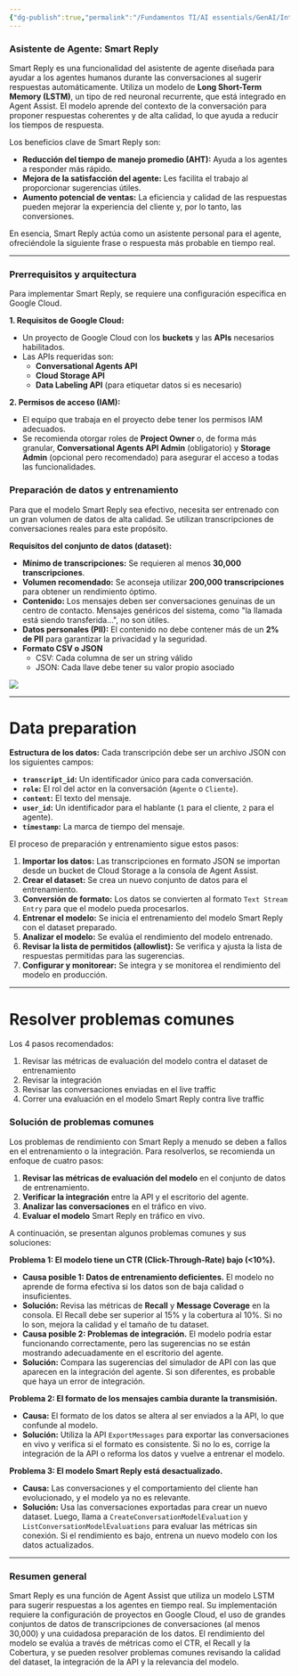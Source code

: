 ```yaml
---
{"dg-publish":true,"permalink":"/Fundamentos TI/AI essentials/GenAI/Introduction to Agent Assist and its GenAi Capabilities/05 Smart Reply/"}
---
```


### Asistente de Agente: Smart Reply

Smart Reply es una funcionalidad del asistente de agente diseñada para ayudar a los agentes humanos durante las conversaciones al sugerir respuestas automáticamente. Utiliza un modelo de **Long Short-Term Memory (LSTM)**, un tipo de red neuronal recurrente, que está integrado en Agent Assist. El modelo aprende del contexto de la conversación para proponer respuestas coherentes y de alta calidad, lo que ayuda a reducir los tiempos de respuesta.

Los beneficios clave de Smart Reply son:

- **Reducción del tiempo de manejo promedio (AHT):** Ayuda a los agentes a responder más rápido.
- **Mejora de la satisfacción del agente:** Les facilita el trabajo al proporcionar sugerencias útiles.
- **Aumento potencial de ventas:** La eficiencia y calidad de las respuestas pueden mejorar la experiencia del cliente y, por lo tanto, las conversiones.

En esencia, Smart Reply actúa como un asistente personal para el agente, ofreciéndole la siguiente frase o respuesta más probable en tiempo real.

---

### Prerrequisitos y arquitectura

Para implementar Smart Reply, se requiere una configuración específica en Google Cloud.

**1. Requisitos de Google Cloud:**
- Un proyecto de Google Cloud con los **buckets** y las **APIs** necesarios habilitados.
- Las APIs requeridas son:
    - **Conversational Agents API**
    - **Cloud Storage API**
    - **Data Labeling API** (para etiquetar datos si es necesario)

**2. Permisos de acceso (IAM):**

- El equipo que trabaja en el proyecto debe tener los permisos IAM adecuados.
- Se recomienda otorgar roles de **Project Owner** o, de forma más granular, **Conversational Agents API Admin** (obligatorio) y **Storage Admin** (opcional pero recomendado) para asegurar el acceso a todas las funcionalidades.

### Preparación de datos y entrenamiento

Para que el modelo Smart Reply sea efectivo, necesita ser entrenado con un gran volumen de datos de alta calidad. Se utilizan transcripciones de conversaciones reales para este propósito.

**Requisitos del conjunto de datos (dataset):**

- **Mínimo de transcripciones:** Se requieren al menos **30,000 transcripciones**.
- **Volumen recomendado:** Se aconseja utilizar **200,000 transcripciones** para obtener un rendimiento óptimo.
- **Contenido:** Los mensajes deben ser conversaciones genuinas de un centro de contacto. Mensajes genéricos del sistema, como "la llamada está siendo transferida...", no son útiles.
- **Datos personales (PII):** El contenido no debe contener más de un **2% de PII** para garantizar la privacidad y la seguridad.
- **Formato CSV o JSON**
	- CSV: Cada columna de ser un string válido
	- JSON: Cada llave debe tener su valor propio asociado

![](https://i.imgur.com/fo6J6GC.png)

---

# Data preparation

**Estructura de los datos:** Cada transcripción debe ser un archivo JSON con los siguientes campos:
- **`transcript_id`:** Un identificador único para cada conversación.
- **`role`:** El rol del actor en la conversación (`Agente` o `Cliente`).
- **`content`:** El texto del mensaje.
- **`user_id`:** Un identificador para el hablante (`1` para el cliente, `2` para el agente).
- **`timestamp`:** La marca de tiempo del mensaje.

El proceso de preparación y entrenamiento sigue estos pasos:

1. **Importar los datos:** Las transcripciones en formato JSON se importan desde un bucket de Cloud Storage a la consola de Agent Assist.
2. **Crear el dataset:** Se crea un nuevo conjunto de datos para el entrenamiento.
3. **Conversión de formato:** Los datos se convierten al formato `Text Stream Entry` para que el modelo pueda procesarlos.
4. **Entrenar el modelo:** Se inicia el entrenamiento del modelo Smart Reply con el dataset preparado.
5. **Analizar el modelo:** Se evalúa el rendimiento del modelo entrenado.
6. **Revisar la lista de permitidos (allowlist):** Se verifica y ajusta la lista de respuestas permitidas para las sugerencias.
7. **Configurar y monitorear:** Se integra y se monitorea el rendimiento del modelo en producción.

---

# Resolver problemas comunes

Los 4 pasos recomendados:
1. Revisar las métricas de evaluación del modelo contra el dataset de entrenamiento
2. Revisar la integración
3. Revisar las conversaciones enviadas en el live traffic
4. Correr una evaluación en el modelo Smart Reply contra live traffic

### Solución de problemas comunes

Los problemas de rendimiento con Smart Reply a menudo se deben a fallos en el entrenamiento o la integración. Para resolverlos, se recomienda un enfoque de cuatro pasos:

1. **Revisar las métricas de evaluación del modelo** en el conjunto de datos de entrenamiento.
2. **Verificar la integración** entre la API y el escritorio del agente.
3. **Analizar las conversaciones** en el tráfico en vivo.
4. **Evaluar el modelo** Smart Reply en tráfico en vivo.

A continuación, se presentan algunos problemas comunes y sus soluciones:

**Problema 1: El modelo tiene un CTR (Click-Through-Rate) bajo (<10%).**

- **Causa posible 1: Datos de entrenamiento deficientes.** El modelo no aprende de forma efectiva si los datos son de baja calidad o insuficientes.
- **Solución:** Revisa las métricas de **Recall** y **Message Coverage** en la consola. El Recall debe ser superior al 15% y la cobertura al 10%. Si no lo son, mejora la calidad y el tamaño de tu dataset.
- **Causa posible 2: Problemas de integración.** El modelo podría estar funcionando correctamente, pero las sugerencias no se están mostrando adecuadamente en el escritorio del agente.
- **Solución:** Compara las sugerencias del simulador de API con las que aparecen en la integración del agente. Si son diferentes, es probable que haya un error de integración.

**Problema 2: El formato de los mensajes cambia durante la transmisión.**

- **Causa:** El formato de los datos se altera al ser enviados a la API, lo que confunde al modelo.
- **Solución:** Utiliza la API `ExportMessages` para exportar las conversaciones en vivo y verifica si el formato es consistente. Si no lo es, corrige la integración de la API o reforma los datos y vuelve a entrenar el modelo.

**Problema 3: El modelo Smart Reply está desactualizado.**

- **Causa:** Las conversaciones y el comportamiento del cliente han evolucionado, y el modelo ya no es relevante.
- **Solución:** Usa las conversaciones exportadas para crear un nuevo dataset. Luego, llama a `CreateConversationModelEvaluation` y `ListConversationModelEvaluations` para evaluar las métricas sin conexión. Si el rendimiento es bajo, entrena un nuevo modelo con los datos actualizados.

---

### Resumen general

Smart Reply es una función de Agent Assist que utiliza un modelo LSTM para sugerir respuestas a los agentes en tiempo real. Su implementación requiere la configuración de proyectos en Google Cloud, el uso de grandes conjuntos de datos de transcripciones de conversaciones (al menos 30,000) y una cuidadosa preparación de los datos. El rendimiento del modelo se evalúa a través de métricas como el CTR, el Recall y la Cobertura, y se pueden resolver problemas comunes revisando la calidad del dataset, la integración de la API y la relevancia del modelo.